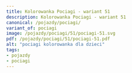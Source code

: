 ```yaml
---
title: Kolorowanka Pociagi - wariant 51
description: Kolorowanka Pociagi - wariant 51
canonical: /pojazdy/pociagi/
variant_of: pociagi
image: /pojazdy/pociagi/51/pociagi-51.svg
pdf: /pojazdy/pociagi/51/pociagi-51.pdf
alt: "pociagi kolorowanka dla dzieci"
tags:
- pojazdy
- pociagi
---
```

